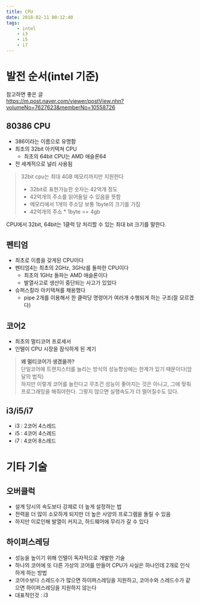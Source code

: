 ```yaml
---
title: CPU
date: 2018-02-11 00:12:40
tags:
    - intel
    - i3
    - i5
    - i7
---
```


# 발전 순서(intel 기준)
참고하면 좋은 글  
<https://m.post.naver.com/viewer/postView.nhn?volumeNo=7627623&memberNo=10558726>  

## 80386 CPU  
- 386이라는 이름으로 유명함  
- 최초의 32bit 아키텍쳐 CPU  
    - 최초의 64bit CPU는 AMD 애슬론64
- 전 세계적으로 널리 사용됨  

> 32bit cpu는 최대 4GB 메모리까지만 지원한다  
> - 32bit로 표현가능한 숫자는 42억개 정도  
> - 42억개의 주소를 읽어들일 수 있음을 뜻함  
> - 메모리에서 1개의 주소당 보통 1byte의 크기를 가짐  
> - 42억개의 주소 * 1byte == 4gb  

CPU에서 32bit, 64bit는 1클럭 당 처리할 수 있는 최대 bit 크기를 말한다.  

## 펜티엄
- 최초로 이름을 갖게된 CPU이다
- 펜티엄4는 최초의 2GHz, 3GHz를 돌파한 CPU이다  
    - 최초의 1GHz 돌파는 AMD 애슬론이다
    - 발열사고로 생산이 중단되는 사고가 있었다  
- 슈퍼스칼라 아키텍쳐를 채용했다  
    - pipe 2개를 이용해서 한 클럭당 명령어가 여러개 수행되게 하는 구조(잘 모르겠다)  

## 코어2  
- 최초의 멀티코어 프로세서  
- 인텔이 CPU 시장을 잠식하게 된 계기  

> **왜 멀티코어가 생겼을까?**  
> 단일코어에 트랜지스터를 늘리는 방식의 성능향상에는 한계가 있기 때문이다(암달의 법칙)  
> 하지만 이렇게 코어를 늘린다고 무조건 성능이 좋아지는 것은 아니고, 그에 맞춰 프로그래밍을 해줘야한다. 그렇지 않으면 실행속도가 더 떨어질수도 있다.  

## i3/i5/i7  
- i3 : 2코어 4스레드  
- i5 : 4코어 4스레드  
- i7 : 4코어 8스레드  

# 기타 기술  
## 오버클럭  
- 설계 당시의 속도보다 강제로 더 높게 설정하는 법  
- 전력을 더 많이 소모하게 되지만 더 높은 사양의 프로그램을 돌릴 수 있음  
- 하지만 이로인해 발열이 커지고, 하드웨어에 무리가 갈 수 있다  

## 하이퍼스레딩  
- 성능을 높이기 위해 인텔이 독자적으로 개발한 기술  
- 하나의 코어에 또 다른 가상의 코어를 만들어 CPU가 사실은 하나인데 2개로 인식하게 하는 방법  
- 코어수보다 스레드수가 많으면 하이퍼스레딩을 지원하고, 코어수와 스레드수가 같으면 하이퍼스레딩을 지원하지 않는다  
- 대표적인것 : i3  

<!-- more -->